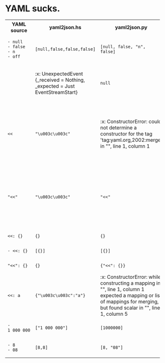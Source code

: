 # YAML sucks.

<table>
<tr>
<th>YAML source</th>
<th>yaml2json.hs</th>
<th>yaml2json.py</th>
<th>yaml2json.pl</th>
</tr>
<tr>
<td>
<pre><code>- null
- false
- n
- off
</code></pre></td><td>
<pre><code>[null,false,false,false]
</code></pre></td><td>
<pre><code>[null, false, "n", false]
</code></pre></td><td>
<pre><code>["null","false","n","off"]
</code></pre></td>
</tr>
<tr>
<td>
<pre><code></code></pre></td><td>
:x:
UnexpectedEvent {_received = Nothing, _expected = Just EventStreamStart}
</td><td>
<pre><code>null
</code></pre></td><td>
<pre><code>hash- or arrayref expected (not a simple scalar, use allow_nonref to allow this) at ./yaml2json.pl line 11.

</code></pre></td>
</tr>
<tr>
<td>
<pre><code><<
</code></pre></td><td>
<pre><code>"\u003c\u003c"
</code></pre></td><td>
:x:
ConstructorError: could not determine a constructor for the tag 'tag:yaml.org,2002:merge'
  in "<stdin>", line 1, column 1
</td><td>
<pre><code>YAML Error: Expected separator '---'
   Code: YAML_PARSE_ERR_NO_SEPARATOR
   Line: 1
   Document: 2
 at /usr/share/perl5/YAML/Loader.pm line 80.

</code></pre></td>
</tr>
<tr>
<td>
<pre><code>"<<"
</code></pre></td><td>
<pre><code>"\u003c\u003c"
</code></pre></td><td>
<pre><code>"<<"
</code></pre></td><td>
<pre><code>YAML Error: Expected separator '---'
   Code: YAML_PARSE_ERR_NO_SEPARATOR
   Line: 1
   Document: 2
 at /usr/share/perl5/YAML/Loader.pm line 80.

</code></pre></td>
</tr>
<tr>
<td>
<pre><code><<: {}
</code></pre></td><td>
<pre><code>{}
</code></pre></td><td>
<pre><code>{}
</code></pre></td><td>
<pre><code>{"<<":{}}
</code></pre></td>
</tr>
<tr>
<td>
<pre><code>- <<: {}
</code></pre></td><td>
<pre><code>[{}]
</code></pre></td><td>
<pre><code>[{}]
</code></pre></td><td>
<pre><code>["<<: {}"]
</code></pre></td>
</tr>
<tr>
<td>
<pre><code>"<<": {}
</code></pre></td><td>
<pre><code>{}
</code></pre></td><td>
<pre><code>{"<<": {}}
</code></pre></td><td>
<pre><code>{"<<":{}}
</code></pre></td>
</tr>
<tr>
<td>
<pre><code><<: a
</code></pre></td><td>
<pre><code>{"\u003c\u003c":"a"}
</code></pre></td><td>
:x:
ConstructorError: while constructing a mapping
  in "<stdin>", line 1, column 1
expected a mapping or list of mappings for merging, but found scalar
  in "<stdin>", line 1, column 5
</td><td>
<pre><code>{"<<":"a"}
</code></pre></td>
</tr>
<tr>
<td>
<pre><code>- 1_000_000
</code></pre></td><td>
<pre><code>["1_000_000"]
</code></pre></td><td>
<pre><code>[1000000]
</code></pre></td><td>
<pre><code>["1_000_000"]
</code></pre></td>
</tr>
<tr>
<td>
<pre><code>- 8
- 08
</code></pre></td><td>
<pre><code>[8,8]
</code></pre></td><td>
<pre><code>[8, "08"]
</code></pre></td><td>
<pre><code>["8","08"]
</code></pre></td>
</tr>
</table>
